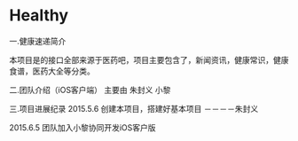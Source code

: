 # Healthy
一.健康速递简介

本项目是的接口全部来源于医药吧，项目主要包含了，新闻资讯，健康常识，健康食谱，医药大全等分类。

二.团队介绍（iOS客户端）
主要由 朱封义 
      小黎


三.项目进展纪录
2015.5.6 创建本项目，搭建好基本项目  －－－－朱封义


2015.6.5 团队加入小黎协同开发iOS客户版
   
      
